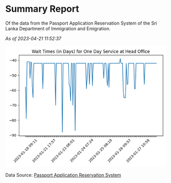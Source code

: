 # Summary Report

Of the data from the Passport Application Reservation System of the Sri Lanka Department of Immigration and Emigration.

*As of 2023-04-21 11:52:37*

![Wait Time Chart](summary.wait_time_chart.png)

Data Source: [Passport Application Reservation System](https://eservices.immigration.gov.lk:8443/appointment/pages/reservationApplication.xhtml)